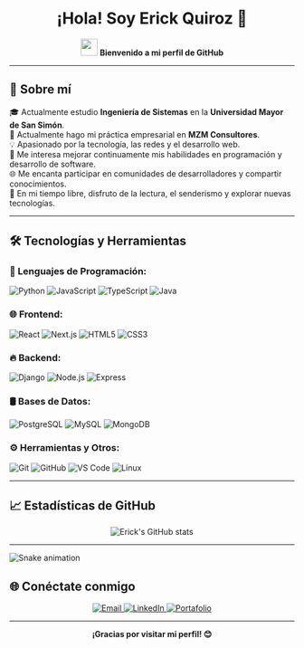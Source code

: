 <h1 align="center">¡Hola! Soy Erick Quiroz 👋</h1>

<p align="center">
  <img src="https://media.giphy.com/media/hvRJCLFzcasrR4ia7z/giphy.gif" width="30px"/>
  <b>Bienvenido a mi perfil de GitHub</b>
</p>

---

## 🚀 Sobre mí
🎓 Actualmente estudio **Ingeniería de Sistemas** en la **Universidad Mayor de San Simón**.<br>
💼 Actualmente hago mi práctica empresarial en **MZM Consultores**.<br>
💡 Apasionado por la tecnología, las redes y el desarrollo web.<br>
🎯 Me interesa mejorar continuamente mis habilidades en programación y desarrollo de software.<br>
🌐 Me encanta participar en comunidades de desarrolladores y compartir conocimientos.<br>
🎉 En mi tiempo libre, disfruto de la lectura, el senderismo y explorar nuevas tecnologías.<br>

---

## 🛠️ Tecnologías y Herramientas

### 📌 Lenguajes de Programación:
![Python](https://img.shields.io/badge/Python-3776AB?style=for-the-badge&logo=python&logoColor=white)
![JavaScript](https://img.shields.io/badge/JavaScript-F7DF1E?style=for-the-badge&logo=javascript&logoColor=black)
![TypeScript](https://img.shields.io/badge/TypeScript-3178C6?style=for-the-badge&logo=typescript&logoColor=white)
![Java](https://img.shields.io/badge/Java-ED8B00?style=for-the-badge&logo=java&logoColor=white)

### 🌐 Frontend:
![React](https://img.shields.io/badge/React-61DAFB?style=for-the-badge&logo=react&logoColor=black)
![Next.js](https://img.shields.io/badge/Next.js-000000?style=for-the-badge&logo=nextdotjs&logoColor=white)
![HTML5](https://img.shields.io/badge/HTML5-E34F26?style=for-the-badge&logo=html5&logoColor=white)
![CSS3](https://img.shields.io/badge/CSS3-1572B6?style=for-the-badge&logo=css3&logoColor=white)

### 🔥 Backend:
![Django](https://img.shields.io/badge/Django-092E20?style=for-the-badge&logo=django&logoColor=white)
![Node.js](https://img.shields.io/badge/Node.js-339933?style=for-the-badge&logo=nodedotjs&logoColor=white)
![Express](https://img.shields.io/badge/Express.js-000000?style=for-the-badge&logo=express&logoColor=white)

### 🛢️ Bases de Datos:
![PostgreSQL](https://img.shields.io/badge/PostgreSQL-336791?style=for-the-badge&logo=postgresql&logoColor=white)
![MySQL](https://img.shields.io/badge/MySQL-4479A1?style=for-the-badge&logo=mysql&logoColor=white)
![MongoDB](https://img.shields.io/badge/MongoDB-47A248?style=for-the-badge&logo=mongodb&logoColor=white)

### ⚙️ Herramientas y Otros:
![Git](https://img.shields.io/badge/Git-F05032?style=for-the-badge&logo=git&logoColor=white)
![GitHub](https://img.shields.io/badge/GitHub-181717?style=for-the-badge&logo=github&logoColor=white)
![VS Code](https://img.shields.io/badge/VS%20Code-007ACC?style=for-the-badge&logo=visualstudiocode&logoColor=white)
![Linux](https://img.shields.io/badge/Linux-FCC624?style=for-the-badge&logo=linux&logoColor=black)

---

## 📈 Estadísticas de GitHub

<p align="center">
  <img src="https://github-readme-stats.vercel.app/api?username=Erick-Quiroz&show_icons=true&theme=dark" alt="Erick's GitHub stats" />
</p>

---
<img src="https://raw.githubusercontent.com/Erick-Quiroz/Erick-Quiroz/output/snake.svg" alt="Snake animation" />


## 🌐 Conéctate conmigo
<p align="center">
  <a href="mailto:eng.erick.quiroz@gmail.com">
    <img src="https://img.shields.io/badge/Email-D14836?style=for-the-badge&logo=gmail&logoColor=white" alt="Email" />
  </a>
  <a href="https://www.linkedin.com/in/erick-quiroz">
    <img src="https://img.shields.io/badge/LinkedIn-0077B5?style=for-the-badge&logo=linkedin&logoColor=white" alt="LinkedIn" />
  </a>
  <a href="https://your-portfolio-link.com">
    <img src="https://img.shields.io/badge/Portafolio-000000?style=for-the-badge&logo=google-chrome&logoColor=white" alt="Portafolio" />
  </a>
</p>

---

<p align="center">
  <b>¡Gracias por visitar mi perfil! 😊</b>
</p>
